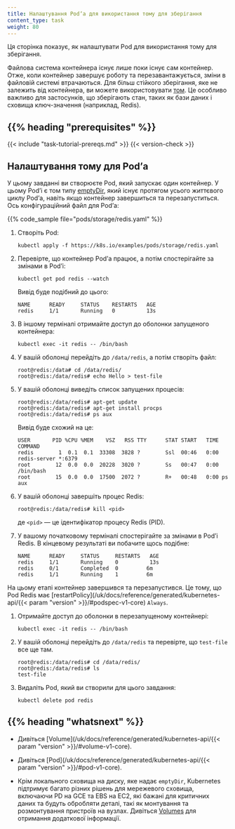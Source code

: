```yaml
---
title: Налаштування Podʼа для використання тому для зберігання
content_type: task
weight: 80
---
```


<!-- overview -->

Ця сторінка показує, як налаштувати Pod для використання тому для зберігання.

Файлова система контейнера існує лише поки існує сам контейнер. Отже, коли контейнер завершує роботу та перезавантажується, зміни в файловій системі втрачаються. Для більш стійкого зберігання, яке не залежить від контейнера, ви можете використовувати [том](/uk/docs/concepts/storage/volumes/). Це особливо важливо для застосунків, що зберігають стан, таких як бази даних і сховища ключ-значення (наприклад, Redis).

## {{% heading "prerequisites" %}}

{{< include "task-tutorial-prereqs.md" >}} {{< version-check >}}

<!-- steps -->

## Налаштування тому для Podʼа

У цьому завданні ви створюєте Pod, який запускає один контейнер. У цьому Podʼі є том типу [emptyDir](/uk/docs/concepts/storage/volumes/#emptydir), який існує протягом усього життєвого циклу Podʼа, навіть якщо контейнер завершиться та перезапуститься. Ось конфігураційний файл для Podʼа:

{{% code_sample file="pods/storage/redis.yaml" %}}

1. Створіть Pod:

   ```shell
   kubectl apply -f https://k8s.io/examples/pods/storage/redis.yaml
   ```

1. Перевірте, що контейнер Podʼа працює, а потім спостерігайте за змінами в Podʼі:

   ```shell
   kubectl get pod redis --watch
   ```

   Вивід буде подібний до цього:

   ```console
   NAME      READY     STATUS    RESTARTS   AGE
   redis     1/1       Running   0          13s
   ```

1. В іншому терміналі отримайте доступ до оболонки запущеного контейнера:

   ```shell
   kubectl exec -it redis -- /bin/bash
   ```

1. У вашій оболонці перейдіть до `/data/redis`, а потім створіть файл:

   ```shell
   root@redis:/data# cd /data/redis/
   root@redis:/data/redis# echo Hello > test-file
   ```

1. У вашій оболонці виведіть список запущених процесів:

   ```shell
   root@redis:/data/redis# apt-get update
   root@redis:/data/redis# apt-get install procps
   root@redis:/data/redis# ps aux
   ```

   Вивід буде схожий на це:

   ```console
   USER       PID %CPU %MEM    VSZ   RSS TTY      STAT START   TIME COMMAND
   redis        1  0.1  0.1  33308  3828 ?        Ssl  00:46   0:00 redis-server *:6379
   root        12  0.0  0.0  20228  3020 ?        Ss   00:47   0:00 /bin/bash
   root        15  0.0  0.0  17500  2072 ?        R+   00:48   0:00 ps aux
   ```

1. У вашій оболонці завершіть процес Redis:

   ```shell
   root@redis:/data/redis# kill <pid>
   ```

   де `<pid>` — це ідентифікатор процесу Redis (PID).

1. У вашому початковому терміналі спостерігайте за змінами в Podʼі Redis. В кінцевому результаті ви побачите щось подібне:

   ```console
   NAME      READY     STATUS     RESTARTS   AGE
   redis     1/1       Running    0          13s
   redis     0/1       Completed  0         6m
   redis     1/1       Running    1         6m
   ```

На цьому етапі контейнер завершився та перезапустився. Це тому, що Pod Redis має [restartPolicy](/uk/docs/reference/generated/kubernetes-api/{{< param "version" >}}/#podspec-v1-core) `Always`.

1. Отримайте доступ до оболонки в перезапущеному контейнері:

   ```shell
   kubectl exec -it redis -- /bin/bash
   ```

1. У вашій оболонці перейдіть до `/data/redis` та перевірте, що `test-file` все ще там.

   ```shell
   root@redis:/data/redis# cd /data/redis/
   root@redis:/data/redis# ls
   test-file
   ```

1. Видаліть Pod, який ви створили для цього завдання:

   ```shell
   kubectl delete pod redis
   ```

## {{% heading "whatsnext" %}}

- Дивіться [Volume](/uk/docs/reference/generated/kubernetes-api/{{< param "version" >}}/#volume-v1-core).

- Дивіться [Pod](/uk/docs/reference/generated/kubernetes-api/{{< param "version" >}}/#pod-v1-core).

- Крім локального сховища на диску, яке надає `emptyDir`, Kubernetes підтримує багато різних рішень для мережевого сховища, включаючи PD на GCE та EBS на EC2, які бажані для критичних даних та будуть обробляти деталі, такі як монтування та розмонтування пристроїв на вузлах. Дивіться [Volumes](/uk/docs/concepts/storage/volumes/) для отримання додаткової інформації.
